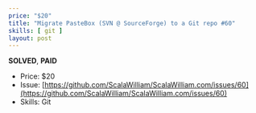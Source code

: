 ```yaml
---
price: "$20"
title: "Migrate PasteBox (SVN @ SourceForge) to a Git repo #60"
skills: [ git ]
layout: post
---
```


**SOLVED**, **PAID**

- Price: $20
- Issue: [https://github.com/ScalaWilliam/ScalaWilliam.com/issues/60](https://github.com/ScalaWilliam/ScalaWilliam.com/issues/60)
- Skills: Git
